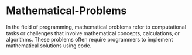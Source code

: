 # Mathematical-Problems
In the field of programming, mathematical problems refer to computational tasks or challenges that involve mathematical concepts, calculations, or algorithms. These problems often require programmers to implement mathematical solutions using code. 
